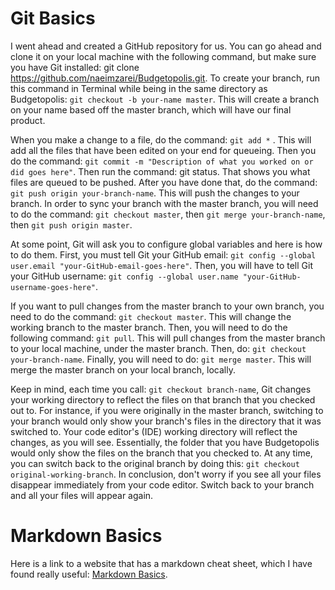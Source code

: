 # Git Basics

I went ahead and created a GitHub repository for us. You can go ahead and clone it on your local machine with the following command, but make sure you have Git installed: git clone https://github.com/naeimzarei/Budgetopolis.git. To create your branch, run this command in Terminal while being in the same directory as Budgetopolis: ```git checkout -b your-name master```. This will create a branch on your name based off the master branch, which will have our final product.

When you make a change to a file, do the command: ```git add *``` . This will add all the files that have been edited on your end for queueing. Then you do the command: ```git commit -m "Description of what you worked on or did goes here"```. Then run the command: git status. That shows you what files are queued to be pushed. After you have done that, do the command: ```git push origin your-branch-name```. This will push the changes to your branch.
In order to sync your branch with the master branch, you will need to do the command: ```git checkout master```, then ```git merge your-branch-name```, then ```git push origin master```.

At some point, Git will ask you to configure global variables and here is how to do them. First, you must tell Git your GitHub email: ```git config --global user.email "your-GitHub-email-goes-here"```. Then, you will have to tell Git your GitHub username: ```git config --global user.name "your-GitHub-username-goes-here"```. 

If you want to pull changes from the master branch to your own branch, you need to do the command: ```git checkout master```. This will change the working branch to the master branch. Then, you will need to do the following command: ```git pull```. This will pull changes from the master branch to your local machine, under the master branch. Then, do: ```git checkout your-branch-name```. Finally, you will need to do: ```git merge master```. This will merge the master branch on your local branch, locally. 

Keep in mind, each time you call: ```git checkout branch-name```, Git changes your working directory to reflect the files on that branch that you checked out to. For instance, if you were originally in the master branch, switching to your branch would only show your branch's files in the directory that it was switched to. Your code editor's (IDE) working directory will reflect the changes, as you will see. Essentially, the folder that you have Budgetopolis would only show the files on the branch that you checked to. At any time, you can switch back to the original branch by doing this: ```git checkout original-working-branch```. In conclusion, don't worry if you see all your files disappear immediately from your code editor. Switch back to your branch and all your files will appear again. 

# Markdown Basics

Here is a link to a website that has a markdown cheat sheet, which I have found really useful: [Markdown Basics](https://github.com/adam-p/markdown-here/wiki/Markdown-Cheatsheet). 